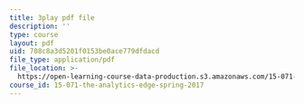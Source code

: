 ```yaml
---
title: 3play pdf file
description: ''
type: course
layout: pdf
uid: 708c8a3d5201f0153be0ace779dfdacd
file_type: application/pdf
file_location: >-
  https://open-learning-course-data-production.s3.amazonaws.com/15-071-the-analytics-edge-spring-2017/708c8a3d5201f0153be0ace779dfdacd_hqiH39PShmA.pdf
course_id: 15-071-the-analytics-edge-spring-2017
---
```

